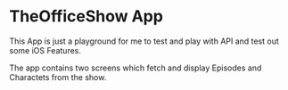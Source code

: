 # TheOfficeShow App 

This App is just a playground for me to test and play with API and test out some iOS Features. 

The app contains two screens which fetch and display Episodes and Charactets from the show. 
